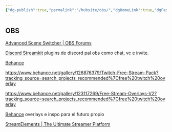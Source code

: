 ```yaml
---
{"dg-publish":true,"permalink":"/hubsite/obs/","dgHomeLink":true,"dgPassFrontmatter":false,"dgShowBacklinks":true,"dgShowLocalGraph":true,"dgShowInlineTitle":true}
---
```


## OBS
[Advanced Scene Switcher | OBS Forums](https://obsproject.com/forum/resources/advanced-scene-switcher.395/)

[Discord Streamkit](https://streamkit.discord.com/overlay)
 plugins de discord pal obs como chat, vc e invite.

[Behance](https://www.behance.net/search/projects/?search=free%20twitch%20overlay)

https://www.behance.net/gallery/126876379/Twitch-Free-Stream-Pack?tracking_source=search_projects_recommended%7Cfree%20twitch%20overlay  

https://www.behance.net/gallery/123117269/Free-Stream-Overlays-V2?tracking_source=search_projects_recommended%7Cfree%20twitch%20overlay  

[Behance](https://www.behance.net/gallery/128146095/FREE-ANIMATED-STREAM-GRAPHICS?tracking_source=search_projects_recommended%7Cfree%20twitch%20overlay)
 overlays e inspo para el futuro propio

[StreamElements | The Ultimate Streamer Platform](https://streamelements.com/)


